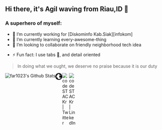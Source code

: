 ## Hi there, it's Agil waving from Riau,ID 👋

### A superhero of myself:
- 🔭 I’m currently working for [Diskominfo Kab.Siak][infokom]
- 🌱 I’m currently learning every-awesome-thing
- 👯 I’m looking to collaborate on friendly neighborhood tech idea
<!-- - 🤔 -->
<!-- - 💬 -->
<!-- - 📫 -->
<!-- - 😄 -->
- ⚡ Fun fact: I use tabs :slightly_smiling_face:, and detail oriented

> In doing what we ought, we deserve no praise because it is our duty

<img align="left" alt="far1023's Github Stats" src="https://github-readme-stats.vercel.app/api?username=far1023&show_icons=true&hide_border=true" />

[<img align="left" alt="profile.io" width="22px" src="https://raw.githubusercontent.com/iconic/open-iconic/master/svg/globe.svg" />][profile]
[<img align="left" alt="codeSTACKr | Twitter" width="22px" src="https://cdn.jsdelivr.net/npm/simple-icons@v3/icons/twitter.svg" />][twitter]
[<img align="left" alt="codeSTACKr | LinkedIn" width="22px" src="https://cdn.jsdelivr.net/npm/simple-icons@v3/icons/linkedin.svg" />][linkedin]

[profile]: https://far1023.github.io
[twitter]: https://twitter.com/fuadagil
[linkedin]: https://linkedin.com/in/fuadagilr